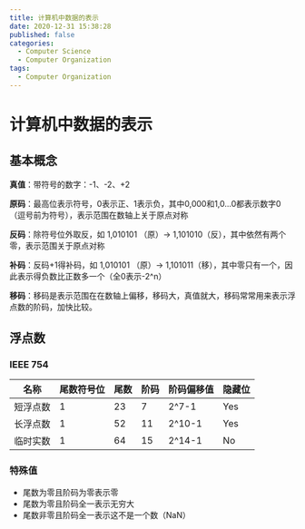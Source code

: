 ```yaml
---
title: 计算机中数据的表示
date: 2020-12-31 15:38:28
published: false
categories:
  - Computer Science
  - Computer Organization
tags: 
  - Computer Organization
---
```


# 计算机中数据的表示

## 基本概念

**真值**：带符号的数字：-1、-2、+2

**原码**：最高位表示符号，0表示正、1表示负，其中0,000和1,0...0都表示数字0（逗号前为符号），表示范围在数轴上关于原点对称

**反码**：除符号位外取反，如 1,010101 （原）-> 1,101010（反），其中依然有两个零，表示范围关于原点对称

**补码**：反码+1得补码，如  1,010101 （原）-> 1,101011（移），其中零只有一个，因此表示得负数比正数多一个（全0表示-2^n）

**移码**：移码是表示范围在在数轴上偏移，移码大，真值就大，移码常常用来表示浮点数的阶码，加快比较。

## 浮点数

### IEEE 754

| 名称     | 尾数符号位 | 尾数 | 阶码 | 阶码偏移值 | 隐藏位 |
| -------- | ---------- | ---- | ---- | ---------- | ------ |
| 短浮点数 | 1          | 23   | 7    | 2^7-1      | Yes    |
| 长浮点数 | 1          | 52   | 11   | 2^10-1     | Yes    |
| 临时实数 | 1          | 64   | 15   | 2^14-1     | No     |

### 特殊值

- 尾数为零且阶码为零表示零
- 尾数为零且阶码全一表示无穷大
- 尾数非零且阶码全一表示这不是一个数（NaN）
